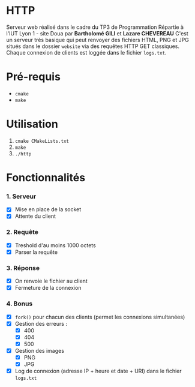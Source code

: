 # HTTP

Serveur web réalisé dans le cadre du TP3 de Programmation Répartie à l'IUT Lyon 1 - site Doua par **Bartholomé GILI** et **Lazare CHEVEREAU** 
C'est un serveur très basique qui peut renvoyer des fichiers HTML, PNG et JPG situés dans le dossier `website` via des requêtes HTTP GET classiques.
Chaque connexion de clients est loggée dans le fichier `logs.txt`.

# Pré-requis

- `cmake`
- `make`

# Utilisation

1. `cmake CMakeLists.txt`
2. `make`
3. `./http`

# Fonctionnalités

### 1. Serveur
- [x] Mise en place de la socket
- [x] Attente du client

### 2. Requête
- [x] Treshold d'au moins 1000 octets
- [x] Parser la requête

### 3. Réponse
- [x] On renvoie le fichier au client
- [x] Fermeture de la connexion

### 4. Bonus
- [x] `fork()` pour chacun des clients (permet les connexions simultanées)
- [x] Gestion des erreurs :
    - [x] 400
    - [x] 404
    - [x] 500
- [x] Gestion des images
    - [x] PNG
    - [x] JPG
- [x] Log de connexion (adresse IP + heure et date + URI) dans le fichier `logs.txt`
